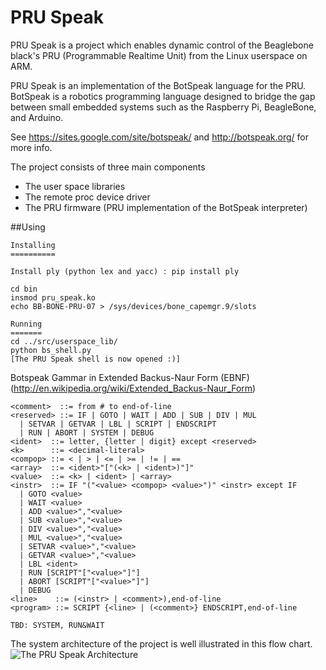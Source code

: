 PRU Speak
========

PRU Speak is a project which enables dynamic control of the Beaglebone black's PRU (Programmable Realtime Unit) from the Linux userspace on ARM.

PRU Speak is an implementation of the BotSpeak language for the PRU. 
BotSpeak is a robotics programming language designed to bridge the gap between small embedded systems such as the Raspberry Pi, BeagleBone, and Arduino.

See https://sites.google.com/site/botspeak/ and http://botspeak.org/ for more info.

The project consists of three main components
  * The user space libraries 
  * The remote proc device driver
  * The PRU firmware (PRU implementation of the BotSpeak interpreter)

##Using
```
Installing
==========

Install ply (python lex and yacc) : pip install ply

cd bin
insmod pru_speak.ko
echo BB-BONE-PRU-07 > /sys/devices/bone_capemgr.9/slots

Running
=======
cd ../src/userspace_lib/
python bs_shell.py
[The PRU Speak shell is now opened :)] 
```

Botspeak Gammar in Extended Backus-Naur Form (EBNF) (http://en.wikipedia.org/wiki/Extended_Backus-Naur_Form)

```
<comment>  ::= from # to end-of-line
<reserved> ::= IF | GOTO | WAIT | ADD | SUB | DIV | MUL 
  | SETVAR | GETVAR | LBL | SCRIPT | ENDSCRIPT
  | RUN | ABORT | SYSTEM | DEBUG
<ident>  ::= letter, {letter | digit} except <reserved>
<k>      ::= <decimal-literal>
<compop> ::= < | > | <= | >= | != | ==
<array>  ::= <ident>"["(<k> | <ident>)"]"
<value>  ::= <k> | <ident> | <array>
<instr>  ::= IF "("<value> <compop> <value>")" <instr> except IF
  | GOTO <value>
  | WAIT <value>
  | ADD <value>","<value>
  | SUB <value>","<value>
  | DIV <value>","<value>
  | MUL <value>","<value>
  | SETVAR <value>","<value>
  | GETVAR <value>","<value>
  | LBL <ident>
  | RUN [SCRIPT"["<value>"]"]
  | ABORT [SCRIPT"["<value>"]"]
  | DEBUG
<line>    ::= (<instr> | <comment>),end-of-line
<program> ::= SCRIPT {<line> | (<comment>} ENDSCRIPT,end-of-line

TBD: SYSTEM, RUN&WAIT
```

The system architecture of the project is well illustrated in this flow chart.
![The PRU Speak Architecture](https://raw.githubusercontent.com/wiki/deepakkarki/pruspeak/PRU-Speak-Architecture.png)


